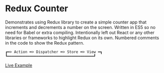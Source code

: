 # Redux Counter

Demonstrates using Redux library to create a simple counter app that increments and decrements a number on the screen. Written in ES5 so no need for Babel or extra compiling. Intentionally left out React or any other libraries or frameworks to highlight Redux on its own. Numbered comments in the code to show the Redux pattern.

    ┏━> Action ━> Dispatcher ━> Store ━> View ━┓
    ┗━━━━━━━━━━━━━━━━━━━━━━━━━━━━━━━━━━━━━━━┛

[Live Example](https://jongrover.github.io/redux-es5-counter/)

